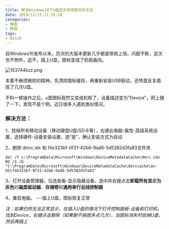 ```yaml
---
title: 解决Windows10下U盘显示奇怪图标的方法
date: 2019/11/15 21:35:19
categories: 
- 博客
- 教程
tags: 
- Win10
---
```

自Windows10发布以来，历次的大版本更新几乎都是带病上场，问题不断，这次也不例外，这不，插上U盘，图标变成了机柜画风。

![153744kzz.png](https://i.loli.net/2020/11/10/jGCioFHczv1E3Lb.png)



本着不麻烦微软的精神，先清除图标缓存，再重新安装USB驱动，还特意反复插拔了几次U盘。

不料一顿操作之后，u盘图标竟然又变成机柜了，设备描述变为"Device"，网上搜了一下，发现不是个例，近日很多人遇到类似情况。

<!--more-->

### 解决方法：

1、拔掉所有移动设备（移动硬盘U盘/SD卡等），右键此电脑-属性-高级系统设置，选择硬件-设备安装设置，选“是”，确认安装方式为自动

2、删除 dmrc.idx 和 f4e323bf-0f31-42b6-9ad6-5d5382d3fa83文件夹

```shell
del /f c:\ProgramData\Microsoft\Windows\DeviceMetadataCache\dmrc.idx
RD /S /Q "C:\ProgramData\Microsoft\Windows\DeviceMetadataCache\dmrccache\en-US\f4e323bf-0f31-42b6-9ad6-5d5382d3fa83"
```

3、打开设备管理器，勾选查看-显示隐藏设备，选中并右键点击**卸载所有显示为灰色**的**磁盘驱动器**、**存储卷**和**通用串行总线控制器**

4、重启电脑。
---插上U盘，图标恢复正常

*注：如果仍然无法正常显示，在插入U盘的情况下打开控制面板-设备和打印机，找到Device，右键点击删除（如果删不掉就多点几次），当图标消失时拔掉U盘，然后再插上*